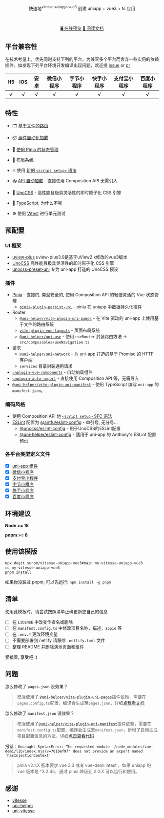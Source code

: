 <p align='center'>
快速地<sup><em>vitesse-uniapp-vue3</em></sup> 创建 uniapp + vue3 + ts 应用
<br>
</p>

<br>

<p align='center'>
<a href="https://uni-save.netlify.app">🖥 在线预览</a>
<a href="https://unisave-docs.netlify.app/">📖 阅读文档</a>
</p>

## 平台兼容性
在技术考量上，优先同时支持下列的平台，为兼容多个平台而舍弃一些实用的依赖插件。如发现下列平台环境开发编译出现问题，欢迎提 [issue](https://github.com/sunpm/vitesse-uniapp-vue3/issues/new) or [pr](https://github.com/sunpm/vitesse-uniapp-vue3/pulls)

| H5 | IOS  | 安卓 | 微信小程序 | 字节小程序 | 快手小程序 | 支付宝小程序 | 百度小程序 |
|:--:| :--: | :--: | :--------: | :--------: | :--------: | :----------: | :----------: |
| √  |  √   |  √   |     √      |     √      |     √      |      √       |      √       |

## 特性
- 🗂 [基于文件的路由](./src/pages)

- 📦 [组件自动化加载](./src/components)

- 🍍 [使用 Pinia 的状态管理](https://github.com/vuejs/pinia)

- 📑 [布局系统](./src/layouts)

- 🔥 使用 [新的 `<script setup>` 语法](https://github.com/vuejs/rfcs/pull/227)

- 📥 [API 自动加载](https://github.com/unplugin/unplugin-auto-import) - 直接使用 Composition API 无需引入

- 🎨 [UnoCSS](https://github.com/unocss/unocss) - 高性能且极具灵活性的即时原子化 CSS 引擎

- 🦾 TypeScript, 为什么不呢

- ⚙️ 使用 [Vitest](https://github.com/vitest-dev/vitest) 进行单元测试

## 预配置

### UI 框架
- [uview-plus](https://github.com/ijry/uview-plus) uview-plus3.0是基于uView2.x修改的vue3版本
- [UnoCSS](https://github.com/unocss/unocss) 高性能且极具灵活性的即时原子化 CSS 引擎
- [unocss-preset-uni](https://github.com/uni-helper/unocss-preset-uni) 专为 uni-app 打造的 UnoCSS 预设

### 插件
- [Pinia](https://github.com/vuejs/pinia) - 直接的, 类型安全的, 使用 Composition API 的轻便灵活的 Vue 状态管理
  - [`pinia-plugin-persist-uni`](https://github.com/Allen-1998/pinia-plugin-persist-uni) - pinia 在 uniapp 中数据持久化插件
- Router
  - [`@uni-helper/vite-plugin-uni-pages`](https://github.com/uni-helper/vite-plugin-uni-pages) - 在 Vite 驱动的 uni-app 上使用基于文件的路由系统
  - [`vite-plugin-vue-layouts`](https://github.com/uni-helper/vite-plugin-uni-layouts) - 页面布局系统
  - [`@uni-helper/uni-use`](https://github.com/uni-helper/uni-use) - 使用 `useRouter` 封装路由方法 -> `src/composables/useNavigation.ts`
- 请求
  - [`@uni-helper/uni-network`](https://github.com/uni-helper/uni-network) - 为 uni-app 打造的基于 Promise 的 HTTP 客户端
  - `services` 目录封装通用请求
- [`unplugin-vue-components`](https://github.com/antfu/unplugin-vue-components) - 自动加载组件
- [`unplugin-auto-import`](https://github.com/antfu/unplugin-auto-import) - 直接使用 Composition API 等，无需导入
- [`@uni-helper/vite-plugin-uni-manifest`](https://github.com/uni-helper/vite-plugin-uni-manifest) - 使用 TypeScript 编写 `uni-app` 的 `manifest.json`。

### 编码风格

- 使用 Composition API 地 [`<script setup>` SFC 语法](https://cn.vuejs.org/api/sfc-script-setup.html)
- [ESLint](https://github.com/eslint/eslint) 配置为 [@antfu/eslint-config](https://github.com/antfu/eslint-config) - 单引号, 无分号...
  - [@unocss/eslint-config](https://unocss.dev/integrations/eslint) - 用于UnoCSS的ESLint配置
  - [@uni-helper/eslint-config](https://github.com/uni-helper/eslint-config) - 适用于 uni-app 的 Anthony's ESLint 配置预设

### 各平台类型定义文件
- [x] [uni-app 组件](https://www.npmjs.com/package/@uni-helper/uni-app-types)
- [x] [微信小程序](https://www.npmjs.com/package/miniprogram-api-typings)
- [x] [支付宝小程序](https://www.npmjs.com/package/@mini-types/alipay)
- [x] [字节小程序](https://www.npmjs.com/package/@douyin-microapp/typings)
- [x] [快手小程序](https://www.npmjs.com/package/ks-miniprogram-types/global)
- [x] [百度小程序](https://www.npmjs.com/package/@types/baidu-app)

## 环境建议

**Node >= 18**

**pnpm >= 8**

## 使用该模版
```sh
npx degit sunpm/vitesse-uniapp-vue3#main my-vitesse-uniapp-vue3
cd my-vitesse-uniapp-vue3
pnpm install
```
如果你没装过 pnpm, 可以先运行: `npm install -g pnpm`

## 清单

使用此模板时，请尝试按照清单正确更新您自己的信息

- [ ] 在 `LICENSE` 中改变作者名或删除
- [ ] 在 `manifest.config.ts` 中修改项目名称，描述，`appid` 等
- [ ] 在 `.env.*` 更改环境变量
- [ ] 不需要部署到 netlify 请移除 `.netlify.toml` 文件
- [ ] 整理 README 并删除演示页面和组件 

紧接着, 享受吧 :)

## 问题

怎么修改了 `pages.json` 没效果？
> 模版使用了 [`@uni-helper/vite-plugin-uni-pages`](https://github.com/uni-helper/vite-plugin-uni-pages)插件依赖，需要在`pages.config.ts`配置，编译会生成至`pages.json`，详细[点我看文档](https://github.com/uni-helper/vite-plugin-uni-pages)

怎么修改了 `manifest.json` 没效果？
> 模版使用了[`@uni-helper/vite-plugin-uni-manifest`](https://github.com/uni-helper/vite-plugin-uni-manifest)插件依赖，需要在`manifest.config.ts`配置，编译会生成至`manifest.json`，新增了自动生成项目配置信息的方法，详细[点击查看代码](./manifest.config.ts)

报错：`Uncaught SyntaxError: The requested module '/node_modules/vue-demi/lib/index.mjs?v=701bef9f' does not provide an export named 'hasInjectionContext'`
> pinia v2.1.X 版本要求 vue 3.3 或者 vue-demi latest ，如果 uniapp 的 vue 版本是 ^3.2.45，通过 pinia 降级到 2.0.X 可以运行和使用。

## 感谢

- [vitesse](https://github.com/antfu/vitesse)
- [uni-helper](https://github.com/uni-helper)
- [uni-vitesse](https://github.com/Ares-Chang/uni-vitesse)
